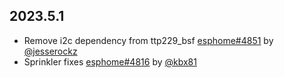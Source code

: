## 2023.5.1

- Remove i2c dependency from ttp229_bsf [esphome#4851](https://github.com/esphome/esphome/pull/4851) by [@jesserockz](https://github.com/jesserockz)
- Sprinkler fixes [esphome#4816](https://github.com/esphome/esphome/pull/4816) by [@kbx81](https://github.com/kbx81)

